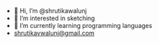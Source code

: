 - 👋 Hi, I’m @shrutikawalunj
- 👀 I’m interested in sketching
- 🌱 I’m currently learning programming languages
- shrutikavwalunj@gmail.com

<!---
shrutikawalunj/shrutikawalunj is a ✨ special ✨ repository because its `README.md` (this file) appears on your GitHub profile.
You can click the Preview link to take a look at your changes.
--->

